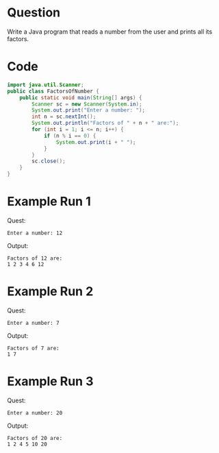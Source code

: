 # Question
Write a Java program that reads a number from the user and prints all its factors.

# Code
```java
import java.util.Scanner;
public class FactorsOfNumber {
    public static void main(String[] args) {
        Scanner sc = new Scanner(System.in);
        System.out.print("Enter a number: ");
        int n = sc.nextInt();
        System.out.println("Factors of " + n + " are:");
        for (int i = 1; i <= n; i++) {
            if (n % i == 0) {
                System.out.print(i + " ");
            }
        }
        sc.close();
    }
}
```

# Example Run 1
Quest:
```
Enter a number: 12
```
Output:
```
Factors of 12 are:
1 2 3 4 6 12
```

# Example Run 2
Quest:
```
Enter a number: 7
```
Output:
```
Factors of 7 are:
1 7
```

# Example Run 3
Quest:
```
Enter a number: 20
```
Output:
```
Factors of 20 are:
1 2 4 5 10 20
```
